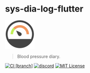 # sys-dia-log-flutter

 ![sys-dia-log](assets/sys-dia-log-logo.svg)

> Blood pressure diary.

[![CI [branch]](https://github.com/Sys-Dia-Log/sys-dia-log/actions/workflows/ci-branch.yml/badge.svg)](https://github.com/Sys-Dia-Log/sys-dia-log/actions/workflows/ci-branch.yml)
[![discord](https://dcbadge.vercel.app/api/server/rpZzF3UG?style=flat)](https://discord.gg/rpZzF3UG)
[![MIT License](https://img.shields.io/github/license/mashape/apistatus.svg?maxAge=2592000)](LICENSE)
